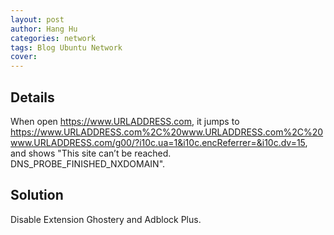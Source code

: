```yaml
---
layout: post
author: Hang Hu
categories: network
tags: Blog Ubuntu Network 
cover: 
---
```

## Details

When open https://www.URLADDRESS.com, it jumps to https://www.URLADDRESS.com%2C%20www.URLADDRESS.com%2C%20www.URLADDRESS.com/g00/?i10c.ua=1&i10c.encReferrer=&i10c.dv=15, and shows "This site can’t be reached. DNS_PROBE_FINISHED_NXDOMAIN".

## Solution

Disable Extension Ghostery and Adblock Plus.
